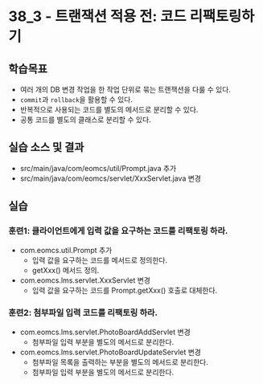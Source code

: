 # 38_3 - 트랜잭션 적용 전: 코드 리팩토링하기


## 학습목표

- 여러 개의 DB 변경 작업을 한 작업 단위로 묶는 트랜잭션을 다룰 수 있다.
- `commit`과 `rollback`을 활용할 수 있다.
- 반복적으로 사용되는 코드를 별도의 메서드로 분리할 수 있다.
- 공통 코드를 별도의 클래스로 분리할 수 있다.

## 실습 소스 및 결과

- src/main/java/com/eomcs/util/Prompt.java 추가
- src/main/java/com/eomcs/servlet/XxxServlet.java 변경

## 실습  

### 훈련1: 클라이언트에게 입력 값을 요구하는 코드를 리팩토링 하라.

- com.eomcs.util.Prompt 추가
  - 입력 값을 요구하는 코드를 메서드로 정의한다.
  - getXxx() 메서드 정의.
- com.eomcs.lms.servlet.XxxServlet 변경
  - 입력 값을 요구하는 코드를 Prompt.getXxx() 호출로 대체한다.

### 훈련2: 첨부파일 입력 코드를 리팩토링 하라.

- com.eomcs.lms.servlet.PhotoBoardAddServlet 변경
  - 첨부파일 입력 부분을 별도의 메서드로 분리한다.
- com.eomcs.lms.servlet.PhotoBoardUpdateServlet 변경
  - 첨부파일 목록을 출력하는 부분을 별도의 메서드로 분리한다.
  - 첨부파일 입력 부분을 별도의 메서드로 분리한다.
